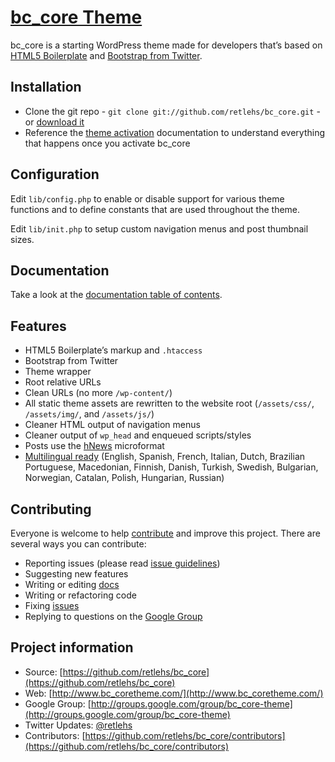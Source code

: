 # [bc_core Theme](http://www.bc_coretheme.com/)

bc_core is a starting WordPress theme made for developers that’s based on [HTML5 Boilerplate](http://html5boilerplate.com/) and [Bootstrap from Twitter](http://twitter.github.com/bootstrap/).

## Installation

* Clone the git repo - `git clone git://github.com/retlehs/bc_core.git` - or [download it](https://github.com/retlehs/bc_core/zipball/master)
* Reference the [theme activation](/retlehs/bc_core/blob/master/doc/activation.md) documentation to understand everything that happens once you activate bc_core

## Configuration

Edit `lib/config.php` to enable or disable support for various theme functions and to define constants that are used throughout the theme.

Edit `lib/init.php` to setup custom navigation menus and post thumbnail sizes.

## Documentation

Take a look at the [documentation table of contents](/retlehs/bc_core/blob/master/doc/TOC.md).

## Features

* HTML5 Boilerplate’s markup and `.htaccess`
* Bootstrap from Twitter
* Theme wrapper
* Root relative URLs
* Clean URLs (no more `/wp-content/`)
* All static theme assets are rewritten to the website root (`/assets/css/`, `/assets/img/`, and `/assets/js/`)
* Cleaner HTML output of navigation menus
* Cleaner output of `wp_head` and enqueued scripts/styles
* Posts use the [hNews](http://microformats.org/wiki/hnews) microformat
* [Multilingual ready](http://www.bc_coretheme.com/wpml/) (English, Spanish, French, Italian, Dutch, Brazilian Portuguese, Macedonian, Finnish, Danish, Turkish, Swedish, Bulgarian, Norwegian, Catalan, Polish, Hungarian, Russian)

## Contributing

Everyone is welcome to help [contribute](/retlehs/bc_core/blob/master/CONTRIBUTING.md) and improve this project. There are several ways you can contribute:

* Reporting issues (please read [issue guidelines](https://github.com/necolas/issue-guidelines))
* Suggesting new features
* Writing or editing [docs](/retlehs/bc_core/blob/master/doc/TOC.md)
* Writing or refactoring code
* Fixing [issues](https://github.com/retlehs/bc_core/issues)
* Replying to questions on the [Google Group](http://groups.google.com/group/bc_core-theme)

## Project information

* Source: [https://github.com/retlehs/bc_core](https://github.com/retlehs/bc_core)
* Web: [http://www.bc_coretheme.com/](http://www.bc_coretheme.com/)
* Google Group: [http://groups.google.com/group/bc_core-theme](http://groups.google.com/group/bc_core-theme)
* Twitter Updates: [@retlehs](https://twitter.com/#!/retlehs)
* Contributors: [https://github.com/retlehs/bc_core/contributors](https://github.com/retlehs/bc_core/contributors)